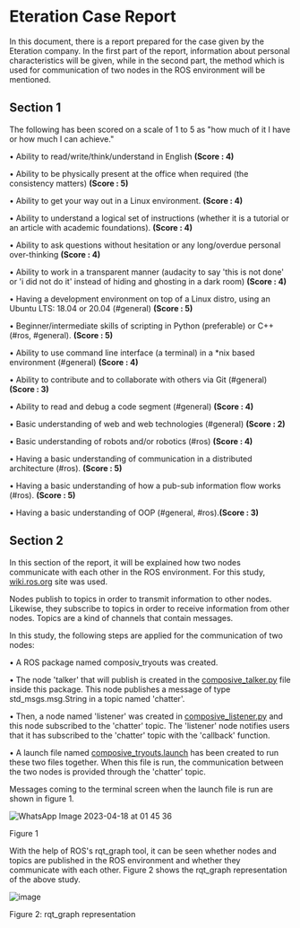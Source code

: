 # Eteration Case Report

In this document, there is a report prepared for the case given by the Eteration company. In the first part of the report, information about personal characteristics will be given, while in the second part, the method which is used for communication of two nodes in the ROS environment will be mentioned.

## Section 1 

The following has been scored on a scale of 1 to 5 as "how much of it I have or how much I can achieve."

•	Ability to read/write/think/understand in English  **(Score : 4)**

•	Ability to be physically present at the office when required (the consistency matters) **(Score : 5)**

•	Ability to get your way out in a Linux environment. **(Score : 4)**

•	Ability to understand a logical set of instructions (whether it is a tutorial or an article with academic foundations). **(Score : 4)**

•	Ability to ask questions without hesitation or any long/overdue personal over-thinking  **(Score : 4)**

•	Ability to work in a transparent manner (audacity to say 'this is not done' or 'i did not do it' instead of hiding and ghosting in a dark room) **(Score : 4)**

•	Having a development environment on top of a Linux distro, using an Ubuntu LTS: 18.04 or 20.04 (#general) **(Score : 5)**

•	Beginner/intermediate skills of scripting in Python (preferable) or C++ (#ros, #general). **(Score : 5)**

•	Ability to use command line interface (a terminal) in a *nix based environment (#general) **(Score : 4)**

•	Ability to contribute and to collaborate with others via Git (#general) **(Score : 3)**

•	Ability to read and debug a code segment (#general) **(Score : 4)**

•	Basic understanding of web and web technologies (#general) **(Score : 2)**

•	Basic understanding of robots and/or robotics (#ros) **(Score : 4)**

•	Having a basic understanding of communication in a distributed architecture (#ros). **(Score : 5)**

•	Having a basic understanding of how a pub-sub information flow works (#ros). **(Score : 5)**

•	Having a basic understanding of OOP (#general, #ros).**(Score : 3)**

## Section 2

In this section of the report, it will be explained how two nodes communicate with each other in the ROS environment. For this study, [wiki.ros.org](wiki.ros.org) site was used.

Nodes publish to topics in order to transmit information to other nodes. Likewise, they subscribe to topics in order to receive information from other nodes. Topics are a kind of channels that contain messages.

In this study, the following steps are applied for the communication of two nodes:

•	A ROS package named composiv_tryouts was created. 

•	The node 'talker' that will publish is created in the [composive_talker.py](https://github.com/enscns/eteration_interview/blob/feature/enes_cansu_16042023/composiv_tryouts/src/composiv_talker.py) file inside this package. This node publishes a message of type std_msgs.msg.String in a topic named 'chatter'. 

•	Then, a node named 'listener' was created in [composive_listener.py](https://github.com/enscns/eteration_interview/blob/feature/enes_cansu_16042023/composiv_tryouts/src/composiv_listener.py) and this node subscribed to the 'chatter' topic. The 'listener' node notifies users that it has subscribed to the 'chatter' topic with the 'callback' function. 

•	A launch file named [composive_tryouts.launch](https://github.com/enscns/eteration_interview/blob/feature/enes_cansu_16042023/composiv_tryouts/launch/composiv_tryouts.launch) has been created to run these two files together. When this file is run, the communication between the two nodes is provided through the 'chatter' topic.

Messages coming to the terminal screen when the launch file is run are shown in figure 1.

![WhatsApp Image 2023-04-18 at 01 45 36](https://user-images.githubusercontent.com/64541116/232639877-5e5aa510-48e4-42a7-991a-3a723f6f873c.jpeg)

Figure 1

With the help of ROS's rqt_graph tool, it can be seen whether nodes and topics are published in the ROS environment and whether they communicate with each other. Figure 2 shows the rqt_graph representation of the above study.

![image](https://user-images.githubusercontent.com/64541116/232639925-e9f6ba24-b0b7-413f-bd7c-7bd1288f8ef6.png)

Figure 2: rqt_graph representation




